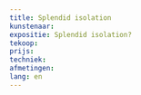 ```yaml
---
title: Splendid isolation
kunstenaar: 
expositie: Splendid isolation?
tekoop: 
prijs: 
techniek: 
afmetingen: 
lang: en
---
```

